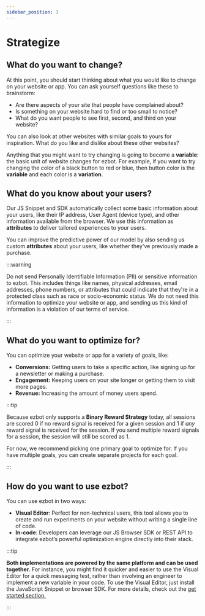 ```yaml
---
sidebar_position: 3
---
```


# Strategize

## What do you want to change?

At this point, you should start thinking about what you would like to change on your website or app. You can ask yourself questions like these to brainstorm:

- Are there aspects of your site that people have complained about?
- Is something on your website hard to find or too small to notice?
- What do you want people to see first, second, and third on your website?

You can also look at other websites with similar goals to yours for inspiration. What do you like and dislike about these other websites?

Anything that you might want to try changing is going to become a **variable**: the basic unit of website changes for ezbot. For example, if you want to try changing the color of a black button to red or blue, then button color is the **variable** and each color is a **variation**.

## What do you know about your users?

Our JS Snippet and SDK automatically collect some basic information about your users, like their IP address, User Agent (device type), and other information available from the browser. We use this information as **attributes** to deliver tailored experiences to your users.

You can improve the predictive power of our model by also sending us custom **attributes** about your users, like whether they've previously made a purchase.

:::warning

Do not send Personally Identifiable Information (PII) or sensitive information to ezbot. This includes things like names, physical addresses, email addresses, phone numbers, or attributes that could indicate that they're in a protected class such as race or socio-economic status. We do not need this information to optimize your website or app, and sending us this kind of information is a violation of our terms of service.

:::

## What do you want to optimize for?

You can optimize your website or app for a variety of goals, like:

- **Conversions:** Getting users to take a specific action, like signing up for a newsletter or making a purchase.
- **Engagement:** Keeping users on your site longer or getting them to visit more pages.
- **Revenue:** Increasing the amount of money users spend.

:::tip

Because ezbot only supports a **Binary Reward Strategy** today, all sessions are scored 0 if no reward signal is received for a given session and 1 if _any_ reward signal is received for the session. If you send multiple reward signals for a session, the session will still be scored as 1.

For now, we recommend picking one primary goal to optimize for. If you have multiple goals, you can create separate projects for each goal.

:::

## How do you want to use ezbot?

You can use ezbot in two ways:

- **Visual Editor**: Perfect for non-technical users, this tool allows you to create and run experiments on your website without writing a single line of code.
- **In-code**: Developers can leverage our JS Browser SDK or REST API to integrate ezbot’s powerful optimization engine directly into their stack.

:::tip

**Both implementations are powered by the same platform and can be used together.** For instance, you might find it quicker and easier to use the Visual Editor for a quick messaging test, rather than involving an engineer to implement a new variable in your code. To use the Visual Editor, just install the JavaScript Snippet or browser SDK. For more details, check out the [get started section.](/category/get-started)

:::
